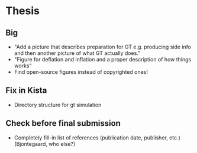 # Thesis

## Big
- "Add a picture that describes preparation for GT e.g. producing side info and then another picture of what GT actually does."
- "Figure for deflation and inflation and a proper description of how things works"
- Find open-source figures instead of copyrighted ones!

## Fix in Kista
- Directory structure for gt simulation

## Check before final submission
- Completely fill-in list of references (publication date, publisher, etc.) (Bjontegaard, who else?)
